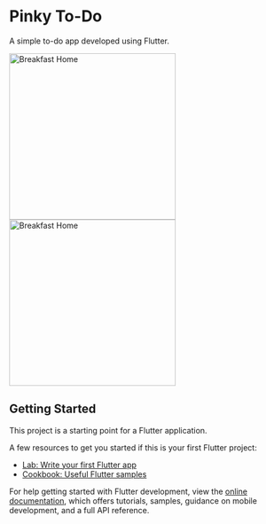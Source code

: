 # Pinky To-Do

A simple to-do app developed using Flutter.

<img src="https://github.com/Ender-Wang/Pinky-To-Do/assets/33310255/360d9484-a386-400f-9e86-c80c9f742ecd" alt="Breakfast Home" width="300" height="auto">

<img src="https://github.com/Ender-Wang/Pinky-To-Do/assets/33310255/aaa29853-d949-4834-8100-22111f8052cb" alt="Breakfast Home" width="300" height="auto">

## Getting Started

This project is a starting point for a Flutter application.

A few resources to get you started if this is your first Flutter project:

- [Lab: Write your first Flutter app](https://docs.flutter.dev/get-started/codelab)
- [Cookbook: Useful Flutter samples](https://docs.flutter.dev/cookbook)

For help getting started with Flutter development, view the
[online documentation](https://docs.flutter.dev/), which offers tutorials,
samples, guidance on mobile development, and a full API reference.
